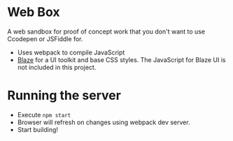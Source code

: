 # Web Box
A web sandbox for proof of concept work that you don't want to use Ccodepen or JSFiddle for.

* Uses webpack to compile JavaScript
* [Blaze](https://www.blazeui.com/) for a UI toolkit and base CSS styles. The JavaScript for Blaze UI is not included in this project.

# Running the server
* Execute `npm start`
* Browser will refresh on changes using webpack dev server.
* Start building!

